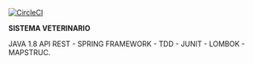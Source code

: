 [![CircleCI](https://circleci.com/gh/RodoQuezada/veterinaria-backend-api-rest.svg?style=svg)](https://circleci.com/gh/RodoQuezada/veterinaria-backend-api-rest)


**SISTEMA VETERINARIO**

JAVA 1.8
API REST - SPRING FRAMEWORK - TDD - JUNIT - LOMBOK - MAPSTRUC.

 